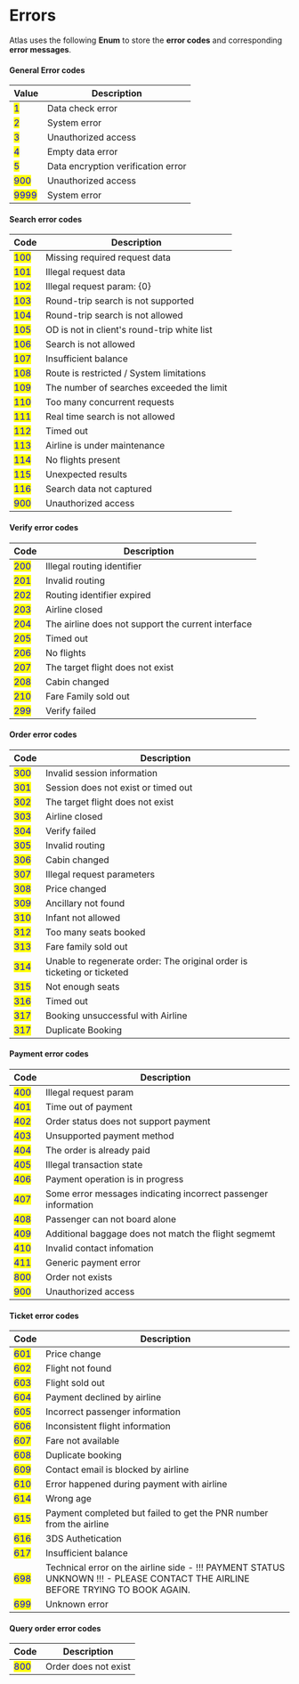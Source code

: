 # Errors

Atlas uses the following **Enum** to store the **error codes** and corresponding **error messages**.

#### General Error codes

| Value   | Description                         |
| ------- | ----------------------------------- |
| <mark style="color:blue;">1</mark> | Data check error                    |
| <mark style="color:blue;">2</mark>  | System error                        |
| <mark style="color:blue;">3</mark>  | Unauthorized access                 |
| <mark style="color:blue;">4</mark>  | Empty data error                    |
| <mark style="color:blue;">5</mark>  | Data encryption verification error  |
| <mark style="color:blue;">900</mark> | Unauthorized access                        |
| <mark style="color:blue;">9999</mark> | System error                              |


#### Search error codes
| Code                                 | Description                                |
| ------------------------------------ | ------------------------------------------ |
| <mark style="color:blue;">100</mark> | Missing required request data                               |
| <mark style="color:blue;">101</mark> | Illegal request data                         |
| <mark style="color:blue;">102</mark> | Illegal request param: {0}                           | 
| <mark style="color:blue;">103</mark> | Round-trip search is not supported                               |
| <mark style="color:blue;">104</mark> | Round-trip search is not allowed                               |
| <mark style="color:blue;">105</mark> | OD is not in client's round-trip white list                               |
| <mark style="color:blue;">106</mark> | Search is not allowed                               |
| <mark style="color:blue;">107</mark> | Insufficient balance                               |
| <mark style="color:blue;">108</mark> | Route is restricted / System limitations                               |
| <mark style="color:blue;">109</mark> | The number of searches exceeded the limit                               |
| <mark style="color:blue;">110</mark> | Too many concurrent requests                               |
| <mark style="color:blue;">111</mark> | Real time search is not allowed                               |
| <mark style="color:blue;">112</mark> | Timed out                               |
| <mark style="color:blue;">113</mark> | Airline is under maintenance                               |
| <mark style="color:blue;">114</mark> | No flights present                               |
| <mark style="color:blue;">115</mark> | Unexpected results                               |
| <mark style="color:blue;">116</mark> | Search data not captured                             |
| <mark style="color:blue;">900</mark> | Unauthorized access                              |


#### Verify error codes

| Code                                 | Description                                |
| ------------------------------------ | ------------------------------------------ |
| <mark style="color:blue;">200</mark> | Illegal routing identifier                               |
| <mark style="color:blue;">201</mark> | Invalid routing                           |
| <mark style="color:blue;">202</mark> | Routing identifier expired                           |
| <mark style="color:blue;">203</mark> | Airline closed                |
| <mark style="color:blue;">204</mark> | The airline does not support the current interface           |
| <mark style="color:blue;">205</mark> | Timed out           |
| <mark style="color:blue;">206</mark> | No flights                         |
| <mark style="color:blue;">207</mark> | The target flight does not exist                          |
| <mark style="color:blue;">208</mark> | Cabin changed        |
| <mark style="color:blue;">210</mark> | Fare Family sold out |
| <mark style="color:blue;">299</mark> | Verify failed |

#### Order error codes

| Code                                 | Description                                |
| ------------------------------------ | ------------------------------------------ |
| <mark style="color:blue;">300</mark> | Invalid session information                |
| <mark style="color:blue;">301</mark> | Session does not exist or timed out        |
| <mark style="color:blue;">302</mark> | The target flight does not exist           |
| <mark style="color:blue;">303</mark> | Airline closed                             |
| <mark style="color:blue;">304</mark> | Verify failed                              |
| <mark style="color:blue;">305</mark> | Invalid routing                            |
| <mark style="color:blue;">306</mark> | Cabin changed                              |
| <mark style="color:blue;">307</mark> | Illegal request parameters                 |
| <mark style="color:blue;">308</mark> | Price changed                              |
| <mark style="color:blue;">309</mark> | Ancillary not found                        |
| <mark style="color:blue;">310</mark> | Infant not allowed                         |
| <mark style="color:blue;">312</mark> | Too many seats booked                      |
| <mark style="color:blue;">313</mark> | Fare family sold out                       |
| <mark style="color:blue;">314</mark> | Unable to regenerate order: The original order is ticketing or ticketed                         |
| <mark style="color:blue;">315</mark> | Not enough seats                           |
| <mark style="color:blue;">316</mark> | Timed out                                  |
| <mark style="color:blue;">317</mark> | Booking unsuccessful with Airline          |
| <mark style="color:blue;">317</mark> | Duplicate Booking                          |

#### Payment  error codes
| Code                                 | Description                                |
| ------------------------------------ | ------------------------------------------ |
| <mark style="color:blue;">400</mark> | Illegal request param                               |
| <mark style="color:blue;">401</mark> | Time out of payment                          |
| <mark style="color:blue;">402</mark> | Order status does not support payment                        |
| <mark style="color:blue;">403</mark> | Unsupported payment method               |
| <mark style="color:blue;">404</mark> | The order is already paid            |
| <mark style="color:blue;">405</mark> | Illegal transaction state            |
| <mark style="color:blue;">406</mark> | Payment operation is in progress            |
| <mark style="color:blue;">407</mark> | Some error messages indicating incorrect passenger information            |
| <mark style="color:blue;">408</mark> | Passenger can not board alone            |
| <mark style="color:blue;">409</mark> | Additional baggage does not match the flight segmemt            |
| <mark style="color:blue;">410</mark> | Invalid contact infomation            |
| <mark style="color:blue;">411</mark> | Generic payment error          |
| <mark style="color:blue;">800</mark> | Order not exists          |
| <mark style="color:blue;">900</mark> | Unauthorized access            |

#### Ticket error codes

| Code                                 | Description                                |
| ------------------------------------ | ------------------------------------------ |
| <mark style="color:blue;">601</mark> | Price change                               |
| <mark style="color:blue;">602</mark> | Flight not found                           |
| <mark style="color:blue;">603</mark> | Flight sold out                           |
| <mark style="color:blue;">604</mark> | Payment declined by airline                |
| <mark style="color:blue;">605</mark> | Incorrect passenger information            |
| <mark style="color:blue;">606</mark> | Inconsistent flight information            |
| <mark style="color:blue;">607</mark> | Fare not available                         |
| <mark style="color:blue;">608</mark> | Duplicate booking                          |
| <mark style="color:blue;">609</mark> | Contact email is blocked by airline        |
| <mark style="color:blue;">610</mark> | Error happened during payment with airline |
| <mark style="color:blue;">614</mark> | Wrong age |
| <mark style="color:blue;">615</mark> | Payment completed but failed to get the PNR number from the airline |
| <mark style="color:blue;">616</mark> | 3DS Authetication |
| <mark style="color:blue;">617</mark> | Insufficient balance |
| <mark style="color:blue;">698</mark> | Technical error on the airline side - !!! PAYMENT STATUS UNKNOWN !!! - PLEASE CONTACT THE AIRLINE BEFORE TRYING TO BOOK AGAIN.|
| <mark style="color:blue;">699</mark> | Unknown error                              |




#### Query order error codes
| Code                                 | Description                                |
| ------------------------------------ | ------------------------------------------ |
| <mark style="color:blue;">800</mark> | Order does not exist                           |
